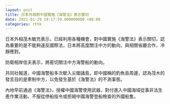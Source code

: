 ```yaml
---
layout: post
title: 日本外相對中國實施《海警法》表示關切
date: 2021-01-29 19:17:59.000000000 +08:00
categories: rthk
---
```


日本外相茂木敏充表示，已經利用各種機會，對中國實施《海警法》表示關切，認為重要的是不能夠違反國際法，日本將高度關注中方的動向，與相關省廳合作，冷靜應對。

防衛相岸信夫表示，將密切關注中方海警船的動向。

共同社報道，中國海警船多次駛入尖閣諸島，即中國稱的釣魚島周邊，認為茂木的發言目的是牽制中方，以免發生基於《海警法》的不測事態。

內地早前通過《海警法》，授權中國海警使用武器，對付進入中國海域從事非法生產作業活動、不服從停船指令或拒絕中國海警登船檢查的外國船隻。
